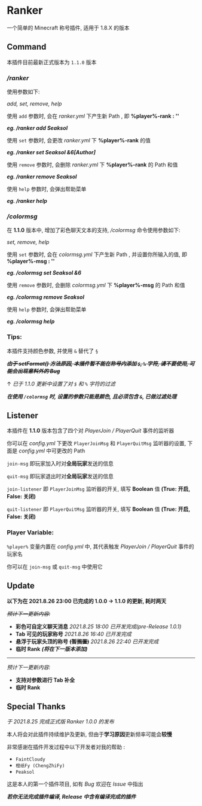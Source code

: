 # Ranker
一个简单的 Minecraft 称号插件, 适用于 1.8.X 的版本

## Command
本插件目前最新正式版本为 `1.1.0` 版本

### _/ranker_

使用参数如下:

_add, set, remove, help_

  使用 `add` 参数时, 会在 *ranker.yml* 下产生新 Path , 即 **%player%-rank : ''** 

***eg. /ranker add Seaksol***

  使用 `set` 参数时, 会更改 *ranker.yml* 下 **%player%-rank** 的值 

***eg. /ranker set Seaksol &6[Author]***

  使用 `remove` 参数时, 会删除 *ranker.yml* 下 **%player%-rank** 的 Path 和值
  
***eg. /ranker remove Seaksol***

  使用 `help` 参数时, 会弹出帮助菜单
  
***eg. /ranker help***

### _/colormsg_

在 **1.1.0** 版本中, 增加了彩色聊天文本的支持, _/colormsg_ 命令使用参数如下:

_set, remove, help_

  使用 `set` 参数时, 会在 *colormsg.yml* 下产生新 Path , 并设置你所输入的值, 即 **%player%-msg : '<Value>'**
  
***eg. /colormsg set Seaksol &6***
  
  使用 `remove` 参数时, 会删除 *colormsg.yml* 下 **%player%-msg** 的 Path 和值
  
***eg. /colormsg remove Seaksol***
  
  使用 `help` 参数时, 会弹出帮助菜单
  
***eg. /colormsg help***
  

### Tips: 

本插件支持颜色参数, 并使用 `&` 替代了 `§`

***<s>由于 _setFormat()_ 方法原因, 本插件暂不能在称号内添加 `$`, `%` 字符, 请不要使用, 可能会出现意料外的 Bug</s>***
  
  ↑ *已于 1.1.0 更新中设置了对 `$` 和 `%` 字符的过滤*
  
***在使用 `/colormsg` 时, 设置的参数只能是颜色, 且必须包含 `&`, 已做过滤处理***

## Listener
本插件在 **1.1.0** 版本包含了四个对 *PlayerJoin / PlayerQuit* 事件的监听器

你可以在 _config.yml_ 下更改 `PlayerJoinMsg` 和 `PlayerQuitMsg` 监听器的设置, 下面是 _config.yml_ 中可更改的 Path

`join-msg` 即玩家加入时对**全局玩家**发送的信息

`quit-msg` 即玩家退出时对**全局玩家**发送的信息

`join-listener` 即 `PlayerJoinMsg` 监听器的开关, 填写 **Boolean** 值 **(True: 开启, False: 关闭)**

`quit-listener` 即 `PlayerQuitMsg` 监听器的开关, 填写 **Boolean** 值 **(True: 开启, False: 关闭)**

### Player Variable:
`%player%` 变量内置在 _config.yml_ 中, 其代表触发 *PlayerJoin / PlayerQuit* 事件的玩家名

你可以在 `join-msg`  或 `quit-msg` 中使用它

## Update
**以下为在 2021.8.26 23:00 已完成的 1.0.0 -> 1.1.0 的更新, 耗时两天**
  
<s>*预计下一更新内容:*</s>
  - **彩色可自定义聊天消息**   _2021.8.25 18:00 已开发完成(pre-Release 1.0.1)_
  - **Tab 可见的玩家称号**   _2021.8.26 16:40 已开发完成_
  - **悬浮于玩家头顶的称号** <s>**(暂搁置)**</s> _2021.8.26 22:40 已开发完成_
  - **临时 Rank** ***(将在下一版本添加)***
  
---------------------------
  
*预计下一更新内容:*
  - **支持对参数进行 Tab 补全**
  - **临时 Rank**

## Special Thanks
*于 2021.8.25 完成正式版 Ranker 1.0.0 的发布*

本人将会对此插件持续维护及更新, 但由于**学习原因**更新频率可能会**较慢**
  
非常感谢在插件开发过程中以下开发者对我的帮助 :
  - `FaintCloudy`
  - `橙纸Fy (ChengZhiFy)`
  - `Peaksol`

这是本人的第一个插件项目, 如有 *Bug* 欢迎在 *Issue* 中指出

***若你无法完成插件编译, Release 中含有编译完成的插件***
